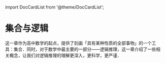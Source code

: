import DocCardList from '@theme/DocCardList';

# 集合与逻辑

这一章作为高中数学的起点，提供了刻画「具有某种性质的全部事物」的一个工具：集合．同时，对于数学中最主要的一部分——逻辑推理，这一章介绍了一些相关概念，让我们对逻辑推理的理解更深入，更科学，更严谨．

<DocCardList />

